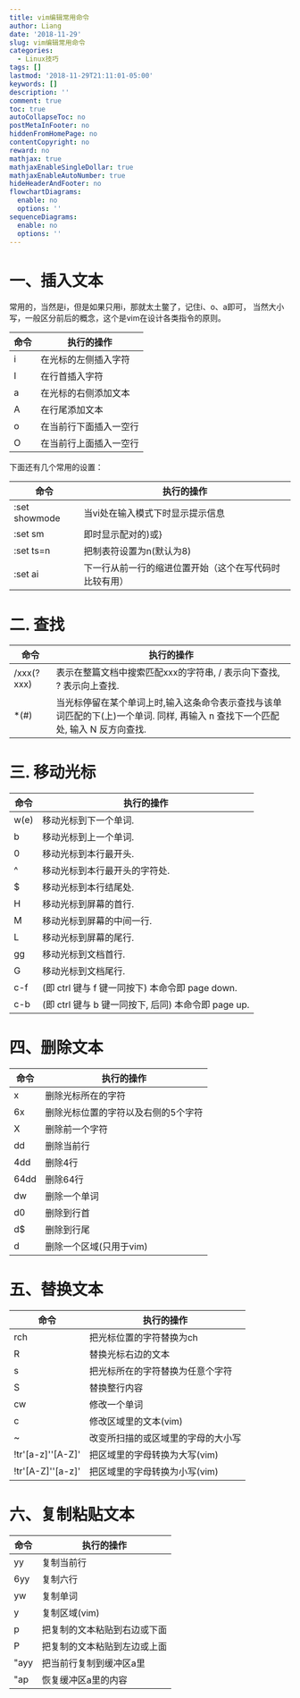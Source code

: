 ```yaml
---
title: vim编辑常用命令
author: Liang
date: '2018-11-29'
slug: vim编辑常用命令
categories:
  - Linux技巧
tags: []
lastmod: '2018-11-29T21:11:01-05:00'
keywords: []
description: ''
comment: true
toc: true
autoCollapseToc: no
postMetaInFooter: no
hiddenFromHomePage: no
contentCopyright: no
reward: no
mathjax: true
mathjaxEnableSingleDollar: true
mathjaxEnableAutoNumber: true
hideHeaderAndFooter: no
flowchartDiagrams:
  enable: no
  options: ''
sequenceDiagrams:
  enable: no
  options: ''
---
```


# 一、插入文本

常用的，当然是i，但是如果只用i，那就太土鳖了，记住i、o、a即可，
当然大小写，一般区分前后的概念，这个是vim在设计各类指令的原则。

命令        |        执行的操作      
------------|------------------------
 i          |   在光标的左侧插入字符 
 I          |  在行首插入字符        
 a          |  在光标的右侧添加文本  
 A          |   在行尾添加文本       
 o          |  在当前行下面插入一空行
 O          |  在当前行上面插入一空行

下面还有几个常用的设置：

命令               |  执行的操作        
-------------------|---------------------------------------------
 :set showmode     |  当vi处在输入模式下时显示提示信息
 :set sm          |  即时显示配对的)或}
 :set ts=n         | 把制表符设置为n(默认为8)
 :set ai           | 下一行从前一行的缩进位置开始（这个在写代码时比较有用）


# 二. 查找

命令            |     执行的操作            
----------------|------------------------------------------------
/xxx(?xxx)      | 表示在整篇文档中搜索匹配xxx的字符串, / 表示向下查找, ? 表示向上查找.
*(#)            | 当光标停留在某个单词上时,输入这条命令表示查找与该单词匹配的下(上)一个单词. 同样, 再输入 n 查找下一个匹配处, 输入 N 反方向查找.

# 三. 移动光标

命令             |    执行的操作          
-----------------|-----------------------------------------------
   w(e)          |   移动光标到下一个单词.
   b            |  移动光标到上一个单词.
   0            |    移动光标到本行最开头.
   ^            |   移动光标到本行最开头的字符处.
   $            |    移动光标到本行结尾处.
   H            |   移动光标到屏幕的首行.
   M            |    移动光标到屏幕的中间一行.
   L            |    移动光标到屏幕的尾行.
   gg           |    移动光标到文档首行.
   G            |    移动光标到文档尾行.
   c-f          |    (即 ctrl 键与 f 键一同按下) 本命令即 page down.
   c-b          |   (即 ctrl 键与 b 键一同按下, 后同) 本命令即 page up.

# 四、删除文本

命令             |    执行的操作    
-----------------|--------------------------------
 x          | 删除光标所在的字符
 6x         | 删除光标位置的字符以及右侧的5个字符
 X        |  删除前一个字符
 dd       |   删除当前行
 4dd      |    删除4行
 64dd     |     删除64行
 dw       |   删除一个单词
 d0       |  删除到行首
 d$       |   删除到行尾
 d        |  删除一个区域(只用于vim)

# 五、替换文本

命令         |         执行的操作       
-------------|---------------------------------------------------
 rch         |   把光标位置的字符替换为ch
 R         |   替换光标右边的文本
 s         |   把光标所在的字符替换为任意个字符
 S         |   替换整行内容
 cw       |   修改一个单词
 c            | 修改区域里的文本(vim)
 ~            |   改变所扫描的或区域里的字母的大小写
 !tr'[a-z]''[A-Z]'    |  把区域里的字母转换为大写(vim)
 !tr'[A-Z]''[a-z]'    |  把区域里的字母转换为小写(vim)

# 六、复制粘贴文本

命令          |       执行的操作      
-------------|------------------------------------
 yy         |   复制当前行
 6yy         |  复制六行
 yw          |  复制单词
 y          |   复制区域(vim)
 p           |  把复制的文本粘贴到右边或下面
 P           |  把复制的文本粘贴到左边或上面
 "ayy        |   把当前行复制到缓冲区a里
 "ap        |   恢复缓冲区a里的内容
